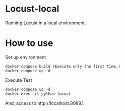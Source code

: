 # Locust-local
Running Locust in a local environment.

# How to use
Set up environment
```
docker-compose build (Execute only the first time.)
docker-compose up -d
```

Execute Test
```
docker-compose up -d
docker exec -it python locust
```

And, access to http://localhost:8089/.
